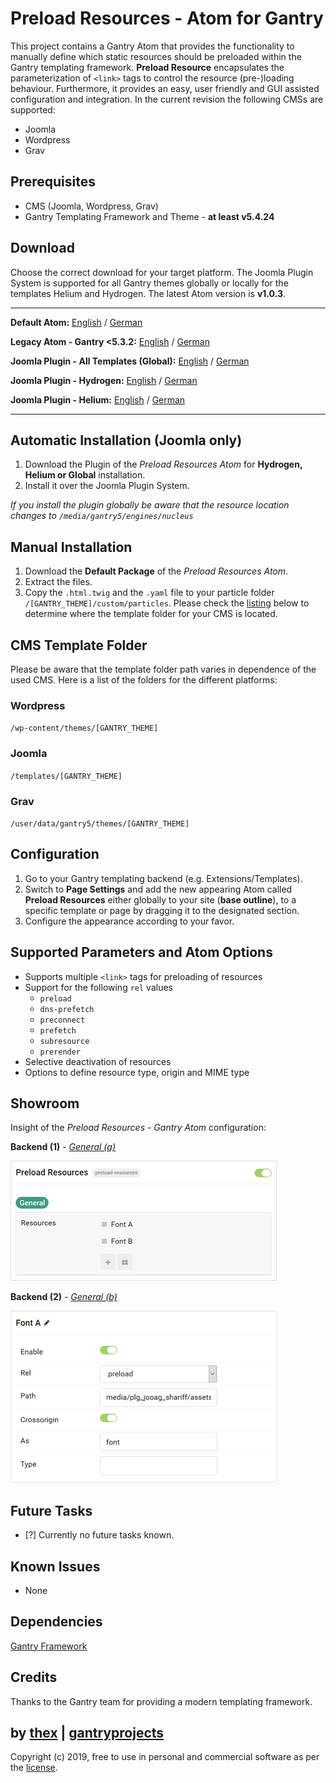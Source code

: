 # Preload Resources - Atom for Gantry
This project contains a Gantry Atom that provides the functionality to manually define which static resources should be preloaded within the Gantry templating framework. **Preload Resource** encapsulates the parameterization of `<link>` tags to control the resource (pre-)loading behaviour. Furthermore, it provides an easy, user friendly and GUI assisted configuration and integration. In the current revision the following CMSs are supported:
* Joomla
* Wordpress
* Grav

## Prerequisites
* CMS (Joomla, Wordpress, Grav)
* Gantry Templating Framework and Theme - **at least v5.4.24**

## Download
Choose the correct download for your target platform. The Joomla Plugin System is supported for all Gantry themes globally or locally for the templates Helium and Hydrogen. The latest Atom version is **v1.0.3**.
___
**Default Atom:**
[English](https://github.com/thexmanxyz/Preload-Resources-Gantry/releases/download/v1.0.3/pra.atom.only.EN.v1.0.3.zip) / [German](https://github.com/thexmanxyz/Preload-Resources-Gantry/releases/download/v1.0.3/pra.atom.only.DE.v1.0.3.zip)

**Legacy Atom - Gantry <5.3.2:**
[English](https://github.com/thexmanxyz/Preload-Resources-Gantry/releases/download/v1.0.3/pra.atom.only.legacy.EN.v1.0.3.zip) / [German](https://github.com/thexmanxyz/Preload-Resources-Gantry/releases/download/v1.0.3/pra.atom.only.legacy.DE.v1.0.3.zip)

**Joomla Plugin - All Templates (Global):**
[English](https://github.com/thexmanxyz/Preload-Resources-Gantry/releases/download/v1.0.3/pra.j3.global.EN.v1.0.3.zip) / [German](https://github.com/thexmanxyz/Preload-Resources-Gantry/releases/download/v1.0.3/pra.j3.global.DE.v1.0.3.zip)

**Joomla Plugin - Hydrogen:**
[English](https://github.com/thexmanxyz/Preload-Resources-Gantry/releases/download/v1.0.3/pra.j3.hydrogen.EN.v1.0.3.zip) / [German](https://github.com/thexmanxyz/Preload-Resources-Gantry/releases/download/v1.0.3/pra.j3.hydrogen.DE.v1.0.3.zip)

**Joomla Plugin - Helium:**
[English](https://github.com/thexmanxyz/Preload-Resources-Gantry/releases/download/v1.0.3/pra.j3.helium.EN.v1.0.3.zip) / [German](https://github.com/thexmanxyz/Preload-Resources-Gantry/releases/download/v1.0.3/pra.j3.helium.DE.v1.0.3.zip)
___

## Automatic Installation (Joomla only)
1. Download the Plugin of the *Preload Resources Atom* for **Hydrogen, Helium or Global** installation.
2. Install it over the Joomla Plugin System.

*If you install the plugin globally be aware that the resource location changes to `/media/gantry5/engines/nucleus`*

## Manual Installation
1. Download the **Default Package** of the *Preload Resources Atom*.
2. Extract the files.
3. Copy the `.html.twig` and the `.yaml` file to your particle folder `/[GANTRY_THEME]/custom/particles`. Please check the [listing](https://github.com/thexmanxyz/Preload-Resources-Gantry#cms-template-folder) below to determine where the template folder for your CMS is located.

## CMS Template Folder
Please be aware that the template folder path varies in dependence of the used CMS. Here is a list of the folders for the different platforms:

### Wordpress
`/wp-content/themes/[GANTRY_THEME]`

### Joomla
`/templates/[GANTRY_THEME]`

### Grav
`/user/data/gantry5/themes/[GANTRY_THEME]`

## Configuration
1. Go to your Gantry templating backend (e.g. Extensions/Templates).
2. Switch to **Page Settings** and add the new appearing Atom called **Preload Resources** either globally to your site (**base outline**), to a specific template or page by dragging it to the designated section.
3. Configure the appearance according to your favor.

## Supported Parameters and Atom Options
* Supports multiple `<link>` tags for preloading of resources
* Support for the following `rel` values
  * `preload`
  * `dns-prefetch`
  * `preconnect`
  * `prefetch`
  * `subresource`
  * `prerender`
* Selective deactivation of resources
* Options to define resource type, origin and MIME type

## Showroom
Insight of the *Preload Resources - Gantry Atom* configuration:

**Backend (1)** - *[General (a)](/screenshots/backend_general_a.png)*

![1](/screenshots/backend_general_a.png)


**Backend (2)** - *[General (b)](/screenshots/backend_general_b.png)*

![2](/screenshots/backend_general_b.png)

## Future Tasks
- [?] Currently no future tasks known.

## Known Issues
* None

## Dependencies
[Gantry Framework](http://gantry.org/)

## Credits
Thanks to the Gantry team for providing a modern templating framework.

## by [thex](https://github.com/thexmanxyz) | [gantryprojects](https://gantryprojects.com)
Copyright (c) 2019, free to use in personal and commercial software as per the [license](/LICENSE.md).
